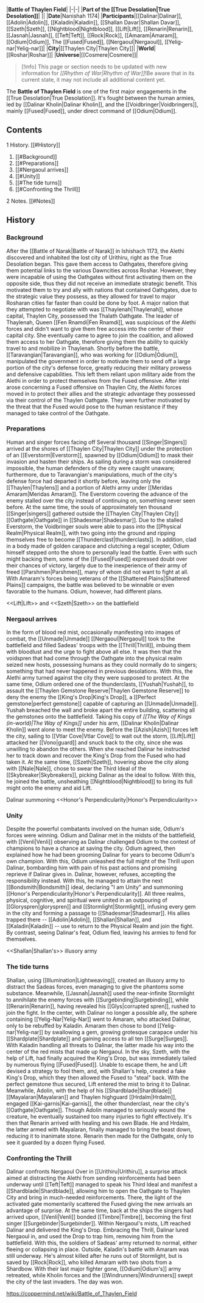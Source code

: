 |**Battle of Thaylen Field**|
|-|-|
|**Part of the [[True Desolation\|True Desolation]]**|
||
|**Date**|Nanishah 1174|
|**Participants**|[[Dalinar\|Dalinar]], [[Adolin\|Adolin]], [[Kaladin\|Kaladin]], [[Shallan Davar\|Shallan Davar]], [[Szeth\|Szeth]], [[Nightblood\|Nightblood]], [[Lift\|Lift]], [[Renarin\|Renarin]], [[Jasnah\|Jasnah]], [[Teft\|Teft]], [[Rock\|Rock]], [[Amaram\|Amaram]], [[Odium\|Odium]], The [[Fused\|Fused]], [[Nergaoul\|Nergaoul]], [[Yelig-nar\|Yelig-nar]]|
|**City**|[[Thaylen City\|Thaylen City]]|
|**World**|[[Roshar\|Roshar]]|
|**Universe**|[[Cosmere\|Cosmere]]|

> [!info] This page or section needs to be updated with new information for *[[Rhythm of War\|Rhythm of War]]*!Be aware that in its current state, it may not include all additional content yet.

The **Battle of Thaylen Field** is one of the first major engagements in the [[True Desolation\|True Desolation]]. It's fought between the human armies, led by [[Dalinar Kholin\|Dalinar Kholin]], and the [[Voidbringer\|Voidbringers]], mainly [[Fused\|Fused]], under direct command of [[Odium\|Odium]].

## Contents

1 History. [[#History]] 

1. [[#Background]] 
1. [[#Preparations]] 
1. [[#Nergaoul arrives]] 
1. [[#Unity]] 
1. [[#The tide turns]] 
1. [[#Confronting the Thrill]] 


2 Notes. [[#Notes]] 


## History
### Background
After the [[Battle of Narak\|Battle of Narak]] in Ishishach 1173, the Alethi discovered and inhabited the lost city of Urithiru, right as the True Desolation began. This gave them access to Oathgates, therefore giving them potential links to the various Dawncities across Roshar. However, they were incapable of using the Oathgates without first activating them on the opposite side, thus they did not receive an immediate strategic benefit. This motivated them to try and ally with nations that contained Oathgates, due to the strategic value they possess, as they allowed for travel to major Rosharan cities far faster than could be done by foot.
A major nation that they attempted to negotiate with was [[Thaylenah\|Thaylenah]], whose capital, Thaylen City, possessed the Thalath Oathgate. The leader of Thaylenah, Queen [[Fen Rnamdi\|Fen Rnamdi]], was suspicious of the Alethi forces and didn't want to give them free access into the center of their capital city. She eventually came to agree to join the coalition, and allowed them access to her Oathgate, therefore giving them the ability to quickly travel to and mobilize in Thaylenah.
Shortly before the battle, [[Taravangian\|Taravangian]], who was working for [[Odium\|Odium]], manipulated the government in order to motivate them to send off a large portion of the city's defense force, greatly reducing their military prowess and defensive capabilities. This left them reliant upon military aide from the Alethi in order to protect themselves from the Fused offensive.
After intel arose concerning a Fused offensive on Thaylen City, the Alethi forces moved in to protect their allies and the strategic advantage they possessed via their control of the Thaylen Oathgate. They were further motivated by the threat that the Fused would pose to the human resistance if they managed to take control of the Oathgate.

### Preparations
  Human and singer forces facing off
Several thousand [[Singer\|Singers]] arrived at the shores of [[Thaylen City\|Thaylen City]] under the protection of an [[Everstorm\|Everstorm]], spawned by [[Odium\|Odium]] to mask their invasion and hasten their ships. As sailing during a storm was considered impossible, the human defenders of the city were caught unaware; furthermore, due to Taravangian's manipulations, much of the city's defense force had departed it shortly before, leaving only the [[Thaylen\|Thaylens]] and a portion of Alethi army under [[Meridas Amaram\|Meridas Amaram]]. The Everstorm covering the advance of the enemy stalled over the city instead of continuing on, something never seen before.
At the same time, the souls of approximately ten thousand [[Singer\|singers]] gathered outside the [[Thaylen City\|Thaylen City]] [[Oathgate\|Oathgate]] in [[Shadesmar\|Shadesmar]]. Due to the stalled Everstorm, the Voidbringer souls were able to pass into the [[Physical Realm\|Physical Realm]], with two going into the ground and ripping themselves free to become [[Thunderclast\|thunderclasts]]. In addition, clad in a body made of golden carapace and clutching a regal scepter, Odium himself stepped onto the shore to personally lead the battle.
Even with such might backing them, some of the [[Fused\|Fused]] expressed doubt over their chances of victory, largely due to the inexperience of their army of freed [[Parshmen\|Parshmen]], many of whom did not want to fight at all. With Amaram's forces being veterans of the [[Shattered Plains\|Shattered Plains]] campaigns, the battle was believed to be winnable or even favorable to the humans. Odium, however, had different plans.

  <<Lift\|Lift>> and <<Szeth\|Szeth>> on the battlefield
### Nergaoul arrives
In the form of blood red mist, occasionally manifesting into images of combat, the [[Unmade\|Unmade]] [[Nergaoul\|Nergaoul]] took to the battlefield and filled Sadeas' troops with the [[Thrill\|Thrill]], imbuing them with bloodlust and the urge to fight above all else. It was then that the voidspren that had come through the Oathgate into the physical realm seized new hosts, possessing humans as they could normally do to singers; something that had never happened in previous desolations. With this, the Alethi army turned against the city they were supposed to protect.
At the same time, Odium ordered one of the thunderclasts, [[Yushah\|Yushah]], to assault the [[Thaylen Gemstone Reserve\|Thaylen Gemstone Reserve]] to deny the enemy the [[King's Drop\|King's Drop]], a [[Perfect gemstone\|perfect gemstone]] capable of capturing an [[Unmade\|Unmade]]. Yushah breached the wall and broke apart the entire building, scattering all the gemstones onto the battlefield.
Taking his copy of *[[The Way of Kings (in-world)\|The Way of Kings]]* under his arm, [[Dalinar Kholin\|Dalinar Kholin]] went alone to meet the enemy. Before the [[Azish\|Azish]] forces left the city, sailing to [[Vtlar Cove\|Vtlar Cove]] to wait out the storm, [[Lift\|Lift]] attacked her [[Vono\|guard]] and snuck back to the city, since she was unwilling to abandon the others. When she reached Dalinar he instructed her to track down and recover the King's Drop from the Fused who had taken it. At the same time, [[Szeth\|Szeth]], hovering above the city along with [[Nale\|Nale]], chose to swear the Third Ideal of the [[Skybreaker\|Skybreakers]], picking Dalinar as the ideal to follow. With this, he joined the battle, unsheathing [[Nightblood\|Nightblood]] to bring its full might onto the enemy and aid Lift.

  Dalinar summoning <<Honor's Perpendicularity\|Honor's Perpendicularity>>
### Unity
Despite the powerful combatants involved on the human side, Odium's forces were winning. Odium and Dalinar met in the midsts of the battlefield, with [[Venli\|Venli]] observing as Dalinar challenged Odium to the contest of champions to have a chance at saving the city. Odium agreed, then explained how he had been grooming Dalinar for years to become Odium's own champion.
With this, Odium unleashed the full might of the Thrill upon Dalinar, bombarding him with pain of his past actions and promising reprieve if Dalinar gives in. Dalinar, however, refuses, accepting the responsibility instead. With this, he managed to attain the next [[Bondsmith\|Bondsmith]] ideal, declaring "I am Unity" and summoning [[Honor's Perpendicularity\|Honor's Perpendicularity]]. All three realms, physical, cognitive, and spiritual were united in an outpouring of [[Gloryspren\|gloryspren]] and [[Stormlight\|Stormlight]], infusing every gem in the city and forming a passage to [[Shadesmar\|Shadesmar]]. His allies trapped there -- [[Adolin\|Adolin]], [[Shallan\|Shallan]], and [[Kaladin\|Kaladin]] -- use to return to the Physical Realm and join the fight. By contrast, seeing Dalinar's feat, Odium fled, leaving his armies to fend for themselves.

  <<Shallan\|Shallan's>> illusory army
### The tide turns
Shallan, using [[Illumination\|Lightweaving]], created an illusory army to distract the Sadeas forces, even managing to give the phantoms some substance. Meanwhile, [[Jasnah\|Jasnah]] used the near-infinite Stormlight to annihilate the enemy forces with [[Surgebinding\|Surgebinding]], while [[Renarin\|Renarin]], having revealed his [[Glys\|corrupted spren]], rushed to join the fight.
In the center, with Dalinar no longer a possible ally, the sphere containing [[Yelig-Nar\|Yelig-Nar]] went to Amaram, who attacked Dalinar, only to be rebuffed by Kaladin. Amaram then chose to bond [[Yelig-nar\|Yelig-nar]] by swallowing a gem, growing grotesque carapace under his [[Shardplate\|Shardplate]] and gaining access to all ten [[Surge\|Surges]].
With Kaladin handling all threats to Dalinar, the latter made his way into the center of the red mists that made up Nergaoul. In the sky, Szeth, with the help of Lift, had finally acquired the King's Drop, but was immediately tailed by numerous flying [[Fused\|Fused]]. Unable to escape them, he and Lift devised a strategy to fool them, and, with Shallan's help, created a fake King's Drop, which they then allowed the Fused to "steal" back. With the perfect gemstone thus secured, Lift entered the mist to bring it to Dalinar.
Meanwhile, Adolin, with the help of his [[Shardblade\|Shardblade]] [[Mayalaran\|Mayalaran]] and Thaylen highguard [[Hrdalm\|Hrdalm]], engaged [[Kai-garnis\|Kai-garnis]], the other thunderclast, near the city's [[Oathgate\|Oathgate]]. Though Adolin managed to seriously wound the creature, he eventually sustained too many injuries to fight effectively. It's then that Renarin arrived with healing and his own Blade. He and Hrdalm, the latter armed with Mayalaran, finally managed to bring the beast down, reducing it to inanimate stone. Renarin then made for the Oathgate, only to see it guarded by a dozen flying Fused.

### Confronting the Thrill
  Dalinar confronts Nergaoul
Over in [[Urithiru\|Urithiru]], a surprise attack aimed at distracting the Alethi from sending reinforcements had been underway until [[Teft\|Teft]] managed to speak his Third Ideal and manifest a [[Shardblade\|Shardblade]], allowing him to open the Oathgate to Thaylen City and bring in much-needed reinforcements. There, the light of the activated gate momentarily scattered the Fused giving the new arrivals an advantage of surprise. At the same time, back at the ships the singers had arrived upon, [[Venli\|Venli]] bonded [[Timbre\|Timbre]], becoming the first singer [[Surgebinder\|Surgebinder]].
Within Nergaoul's mists, Lift reached Dalinar and delivered the King's Drop. Embracing the Thrill, Dalinar lured Nergaoul in, and used the Drop to trap him, removing him from the battlefield. With this, the soldiers of Sadeas' army returned to normal, either fleeing or collapsing in place.
Outside, Kaladin's battle with Amaram was still underway. He's almost killed after he runs out of Stormlight, but is saved by [[Rock\|Rock]], who killed Amaram with two shots from a Shardbow. With their last major fighter gone, [[Odium\|Odium's]] army retreated, while Kholin forces and the [[Windrunners\|Windrunners]] swept the city of the last invaders. The day was won.



https://coppermind.net/wiki/Battle_of_Thaylen_Field